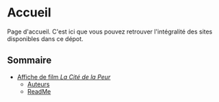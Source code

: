 # Accueil

Page d'accueil. C'est ici que vous pouvez retrouver l'intégralité des sites disponibles dans ce dépot.

## Sommaire
 * [Affiche de film <u>*La Cité de la Peur*</u>](https://noaccount1.github.io/SchoolWork/affiche-film/index.html)
   * [Auteurs](affiche-film/Authors.md)
   * [ReadMe](affiche-film/README.md)